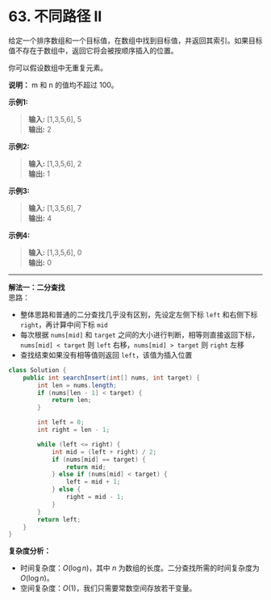 # 63. 不同路径 II

给定一个排序数组和一个目标值，在数组中找到目标值，并返回其索引。如果目标值不存在于数组中，返回它将会被按顺序插入的位置。

你可以假设数组中无重复元素。

**说明：** m 和 n 的值均不超过 100。

**示例1:**  
>**输入:** [1,3,5,6], 5  
>**输出:** 2  

**示例2:**  
>**输入:** [1,3,5,6], 2  
>**输出:** 1  

**示例3:**  
>**输入:** [1,3,5,6], 7  
>**输出:** 4  

**示例4:**  
>**输入:** [1,3,5,6], 0  
>**输出:** 0  

---
**解法一：二分查找**  
思路：  

* 整体思路和普通的二分查找几乎没有区别，先设定左侧下标 `left` 和右侧下标 `right`，再计算中间下标 `mid`
* 每次根据 `nums[mid]` 和 `target` 之间的大小进行判断，相等则直接返回下标，`nums[mid] < target` 则 `left` 右移，`nums[mid] > target` 则 `right` 左移
* 查找结束如果没有相等值则返回 `left`，该值为插入位置

```Java
class Solution {
    public int searchInsert(int[] nums, int target) {
        int len = nums.length;
        if (nums[len - 1] < target) {
            return len;
        }

        int left = 0;
        int right = len - 1;

        while (left <= right) {
            int mid = (left + right) / 2;
            if (nums[mid] == target) {
                return mid;
            } else if (nums[mid] < target) {
                left = mid + 1;
            } else {
                right = mid - 1;
            }
        }
        return left;
    }
}
```

**复杂度分析：**  

* 时间复杂度：$O(\log n)$，其中 $n$ 为数组的长度。二分查找所需的时间复杂度为 $O(\log n)$。
* 空间复杂度：$O(1)$，我们只需要常数空间存放若干变量。
